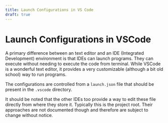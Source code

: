 ```yaml
---
title: Launch Configurations in VS Code
draft: true
---
```


# Launch Configurations in VSCode

A primary difference between an text editor and an IDE (Integrated Development)
environment is that IDEs can launch programs. They can execute without
needing to execute the code from terminal. While VSCode is a wonderful
text editor, it provides a very customizable (although a bit old school) way to
run programs.

The configurations are controlled from a `launch.json` file that should be
present in the `.vscode` directory.

<section class="notes">

It should be noted that the other IDEs too provide a way to edit these file
directly from where they store it. Typically this is the project root.
Their approaches are not documented though and therefore are subject to change
without notice.

</div>